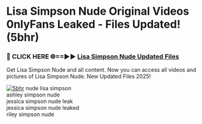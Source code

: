 # Lisa Simpson Nude Original Videos 0nlyFans Leaked - Files Updated! (5bhr)

<h3>🔴 CLICK HERE 🌐==►► <a href="https://tinyurl.com/52m3yx9h" rel="nofollow">Lisa Simpson Nude Updated Files</a></h3>

Get Lisa Simpson Nude and all content. Now you can access all videos and pictures of Lisa Simpson Nude. New Updated Files 2025!

[![5bhr](https://i.imgur.com/TnHtlc8.gif)](https://tinyurl.com/52m3yx9h)
nude lisa simpson<br>
ashley simpson nude<br>
jessica simpson nude leak<br>
jessica simpson nude leaked<br>
riley simpson nude